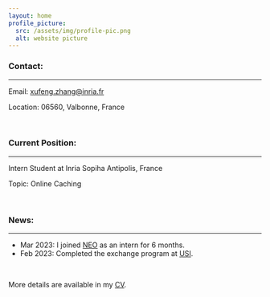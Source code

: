 ```yaml
---
layout: home
profile_picture:
  src: /assets/img/profile-pic.png
  alt: website picture
---
```


<h3 id="contact-">Contact:</h3>
<hr>
<p>Email: <a href="mailto:xufeng.zhang@inria.fr">xufeng.zhang@inria.fr</a></p>
<p>Location: 06560, Valbonne, France</p>
<br />

<h3 id="currant-position-">Current Position:</h3>
<hr>
<p>Intern Student at Inria Sopiha Antipolis, France</p>
<p>Topic: Online Caching</p>
<br />

<h3 id="news-">News:</h3>
<hr>
<ul>
<li>Mar 2023: I joined <a href="https://team.inria.fr/neo/">NEO</a> as an intern for 6 months.</li>
<li>Feb 2023: Completed the exchange program at <a href="https://www.usi.ch">USI</a>.</li>
</ul>

<br />
<p>More details are available in my <a href="/assets/CvAssets/CV
">CV</a>.</p>
